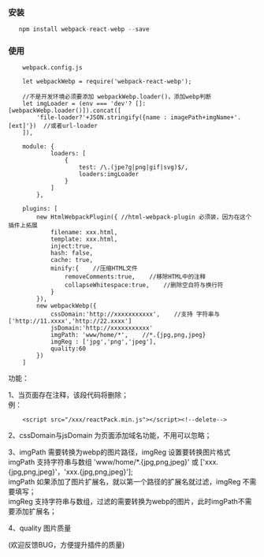 ### 安装

```javascript
   npm install webpack-react-webp --save
```

### 使用

```
	webpack.config.js
    
	let webpackWebp = require('webpack-react-webp');

	//不是开发环境必须要添加 webpackWebp.loader()，添加webp判断
	let imgLoader = (env === 'dev'? []: [webpackWebp.loader()]).concat([
        'file-loader?'+JSON.stringify({name : imagePath+imgName+'.[ext]'})	//或者url-loader
    ]),

	module: {
            loaders: [
                {
                    test: /\.(jpe?g|png|gif|svg)$/,
                    loaders:imgLoader
                }
            ]
        },
   
    plugins: [
		new HtmlWebpackPlugin({	//html-webpack-plugin 必须装，因为在这个插件上拓展
            filename: xxx.html,
            template: xxx.html,
            inject:true,
            hash: false,
            cache: true,
            minify:{    //压缩HTML文件
                removeComments:true,    //移除HTML中的注释
                collapseWhitespace:true,    //删除空白符与换行符
            }
        }),
        new webpackWebp({
            cssDomain:'http://xxxxxxxxxxx',    //支持 字符串与['http://11.xxxx','http://22.xxxx']
            jsDomain:'http://xxxxxxxxxxx'
            imgPath: 'www/home/*',    //*.{jpg,png,jpeg}
            imgReg : ['jpg','png','jpeg'],
            quality:60
        })
	]
```


功能：

1、当页面存在<!--delete-->注释，该段代码将删除；<br/>
例：
```
    <script src="/xxx/reactPack.min.js"></script><!--delete-->
```

2、cssDomain与jsDomain 为页面添加域名功能，不用可以忽略；

3、imgPath 需要转换为webp的图片路径，imgReg 设置要转换图片格式<br/>
imgPath 支持字符串与数组 'www/home/*.{jpg,png,jpeg}' 或 ['xxx.{jpg,png,jpeg}'，'xxx.{jpg,png,jpeg}'];<br/>
imgPath 如果添加了图片扩展名，就以第一个路径的扩展名就过滤，imgReg 不需要填写；<br/>
imgReg 支持字符串与数组，过滤的需要转换为webp的图片，此时imgPath不需要添加扩展名；<br/>

4、quality 图片质量

(欢迎反馈BUG，方便提升插件的质量)